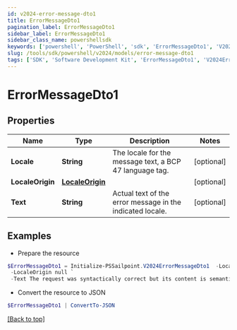 ```yaml
---
id: v2024-error-message-dto1
title: ErrorMessageDto1
pagination_label: ErrorMessageDto1
sidebar_label: ErrorMessageDto1
sidebar_class_name: powershellsdk
keywords: ['powershell', 'PowerShell', 'sdk', 'ErrorMessageDto1', 'V2024ErrorMessageDto1'] 
slug: /tools/sdk/powershell/v2024/models/error-message-dto1
tags: ['SDK', 'Software Development Kit', 'ErrorMessageDto1', 'V2024ErrorMessageDto1']
---
```



# ErrorMessageDto1

## Properties

Name | Type | Description | Notes
------------ | ------------- | ------------- | -------------
**Locale** | **String** | The locale for the message text, a BCP 47 language tag. | [optional] 
**LocaleOrigin** | [**LocaleOrigin**](locale-origin) |  | [optional] 
**Text** | **String** | Actual text of the error message in the indicated locale. | [optional] 

## Examples

- Prepare the resource
```powershell
$ErrorMessageDto1 = Initialize-PSSailpoint.V2024ErrorMessageDto1  -Locale en-US `
 -LocaleOrigin null `
 -Text The request was syntactically correct but its content is semantically invalid.
```

- Convert the resource to JSON
```powershell
$ErrorMessageDto1 | ConvertTo-JSON
```


[[Back to top]](#) 

